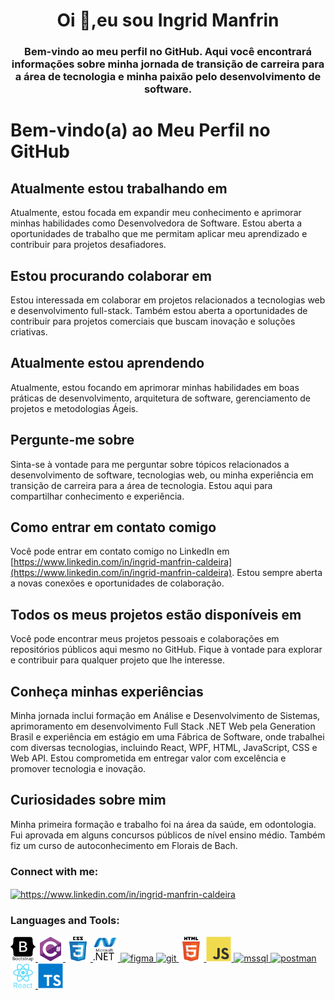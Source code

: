 <h1 align="center">Oi 👋,eu sou Ingrid Manfrin</h1>
<h3 align="center">Bem-vindo ao meu perfil no GitHub. Aqui você encontrará informações sobre minha jornada de transição de carreira para a área de tecnologia e minha paixão pelo desenvolvimento de software.</h3>

# Bem-vindo(a) ao Meu Perfil no GitHub

## Atualmente estou trabalhando em

Atualmente, estou focada em expandir meu conhecimento e aprimorar minhas habilidades como Desenvolvedora de Software. Estou aberta a oportunidades de trabalho que me permitam aplicar meu aprendizado e contribuir para projetos desafiadores.

## Estou procurando colaborar em

Estou interessada em colaborar em projetos relacionados a tecnologias web e desenvolvimento full-stack. Também estou aberta a oportunidades de contribuir para projetos comerciais que buscam inovação e soluções criativas.

## Atualmente estou aprendendo

Atualmente, estou focando em aprimorar minhas habilidades em boas práticas de desenvolvimento, arquitetura de software, gerenciamento de projetos e metodologias Ágeis.

## Pergunte-me sobre

Sinta-se à vontade para me perguntar sobre tópicos relacionados a desenvolvimento de software, tecnologias web, ou minha experiência em transição de carreira para a área de tecnologia. Estou aqui para compartilhar conhecimento e experiência.

## Como entrar em contato comigo

Você pode entrar em contato comigo no LinkedIn em [https://www.linkedin.com/in/ingrid-manfrin-caldeira](https://www.linkedin.com/in/ingrid-manfrin-caldeira). Estou sempre aberta a novas conexões e oportunidades de colaboração.

## Todos os meus projetos estão disponíveis em

Você pode encontrar meus projetos pessoais e colaborações em repositórios públicos aqui mesmo no GitHub. Fique à vontade para explorar e contribuir para qualquer projeto que lhe interesse.

## Conheça minhas experiências

Minha jornada inclui formação em Análise e Desenvolvimento de Sistemas, aprimoramento em desenvolvimento Full Stack .NET Web pela Generation Brasil e experiência em estágio em uma Fábrica de Software, onde trabalhei com diversas tecnologias, incluindo React, WPF, HTML, JavaScript, CSS e Web API. Estou comprometida em entregar valor com excelência e promover tecnologia e inovação.

## Curiosidades sobre mim

Minha primeira formação e trabalho foi na área da saúde, em odontologia. Fui aprovada em alguns concursos públicos de nível ensino médio. Também fiz um curso de autoconhecimento em Florais de Bach.


<h3 align="left">Connect with me:</h3>
<p align="left">
<a href="www.linkedin.com/in/ingrid-manfrin-caldeira" target="blank"><img align="center" src="https://raw.githubusercontent.com/rahuldkjain/github-profile-readme-generator/master/src/images/icons/Social/linked-in-alt.svg" alt="https://www.linkedin.com/in/ingrid-manfrin-caldeira" height="30" width="40" /></a>
</p>

<h3 align="left">Languages and Tools:</h3>
<p align="left"> <a href="https://getbootstrap.com" target="_blank" rel="noreferrer"> <img src="https://raw.githubusercontent.com/devicons/devicon/master/icons/bootstrap/bootstrap-plain-wordmark.svg" alt="bootstrap" width="40" height="40"/> </a> <a href="https://www.w3schools.com/cs/" target="_blank" rel="noreferrer"> <img src="https://raw.githubusercontent.com/devicons/devicon/master/icons/csharp/csharp-original.svg" alt="csharp" width="40" height="40"/> </a> <a href="https://www.w3schools.com/css/" target="_blank" rel="noreferrer"> <img src="https://raw.githubusercontent.com/devicons/devicon/master/icons/css3/css3-original-wordmark.svg" alt="css3" width="40" height="40"/> </a> <a href="https://dotnet.microsoft.com/" target="_blank" rel="noreferrer"> <img src="https://raw.githubusercontent.com/devicons/devicon/master/icons/dot-net/dot-net-original-wordmark.svg" alt="dotnet" width="40" height="40"/> </a> <a href="https://www.figma.com/" target="_blank" rel="noreferrer"> <img src="https://www.vectorlogo.zone/logos/figma/figma-icon.svg" alt="figma" width="40" height="40"/> </a> <a href="https://git-scm.com/" target="_blank" rel="noreferrer"> <img src="https://www.vectorlogo.zone/logos/git-scm/git-scm-icon.svg" alt="git" width="40" height="40"/> </a> <a href="https://www.w3.org/html/" target="_blank" rel="noreferrer"> <img src="https://raw.githubusercontent.com/devicons/devicon/master/icons/html5/html5-original-wordmark.svg" alt="html5" width="40" height="40"/> </a> <a href="https://developer.mozilla.org/en-US/docs/Web/JavaScript" target="_blank" rel="noreferrer"> <img src="https://raw.githubusercontent.com/devicons/devicon/master/icons/javascript/javascript-original.svg" alt="javascript" width="40" height="40"/> </a> <a href="https://www.microsoft.com/en-us/sql-server" target="_blank" rel="noreferrer"> <img src="https://www.svgrepo.com/show/303229/microsoft-sql-server-logo.svg" alt="mssql" width="40" height="40"/> </a> <a href="https://postman.com" target="_blank" rel="noreferrer"> <img src="https://www.vectorlogo.zone/logos/getpostman/getpostman-icon.svg" alt="postman" width="40" height="40"/> </a> <a href="https://reactjs.org/" target="_blank" rel="noreferrer"> <img src="https://raw.githubusercontent.com/devicons/devicon/master/icons/react/react-original-wordmark.svg" alt="react" width="40" height="40"/> </a> <a href="https://www.typescriptlang.org/" target="_blank" rel="noreferrer"> <img src="https://raw.githubusercontent.com/devicons/devicon/master/icons/typescript/typescript-original.svg" alt="typescript" width="40" height="40"/> </a> </p>

